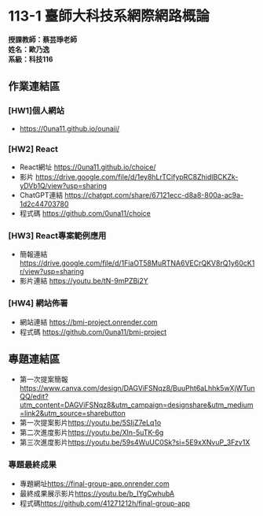 # 113-1 臺師大科技系網際網路概論   
__授課教師：蔡芸琤老師__    
__姓名：歐乃逸__    
__系級：科技116__

## 作業連結區
### [HW1]個人網站
* <https://0una11.github.io/ounaii/>

### [HW2] React
* React網址 <https://0una11.github.io/choice/>
* 影片 <https://drive.google.com/file/d/1ey8hLrTCifypRC8ZhidlBCKZk-yDVb1Q/view?usp=sharing>
* ChatGPT連結 <https://chatgpt.com/share/67121ecc-d8a8-800a-ac9a-1d2c44703780>
* 程式碼 <https://github.com/0una11/choice>

### [HW3] React專案範例應用
* 簡報連結 <https://drive.google.com/file/d/1FiaOT58MuRTNA6VECrQKV8rQ1y60cK1r/view?usp=sharing>
* 影片連結 <https://youtu.be/tN-9mPZBi2Y>

### [HW4] 網站佈署
* 網站連結 <https://bmi-project.onrender.com>
* 程式碼 <https://github.com/0una11/bmi-project>
## 專題連結區   
* 第一次提案簡報 <https://www.canva.com/design/DAGViFSNqz8/BuuPht6aLhhk5wXjWTunQQ/edit?utm_content=DAGViFSNqz8&utm_campaign=designshare&utm_medium=link2&utm_source=sharebutton>
* 第一次提案影片<https://youtu.be/5SIjZ7eLq1o>
* 第二次進度影片<https://youtu.be/Xln-5uTK-6g>
* 第三次進度影片<https://youtu.be/59s4WuUC0Sk?si=5E9xXNvuP_3Fzv1X>
### 專題最終成果
* 專題網址<https://final-group-app.onrender.com>
* 最終成果展示影片<https://youtu.be/b_IYgCwhubA>
* 程式碼<https://github.com/41271212h/final-group-app>
